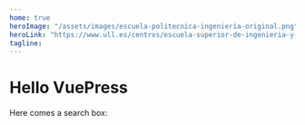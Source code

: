```yaml
---
home: true
heroImage: "/assets/images/escuela-politecnica-ingenieria-original.png"
heroLink: "https://www.ull.es/centros/escuela-superior-de-ingenieria-y-tecnologia/"
tagline: 
---
```


# Hello VuePress

Here comes a search box:

<SearchBox />